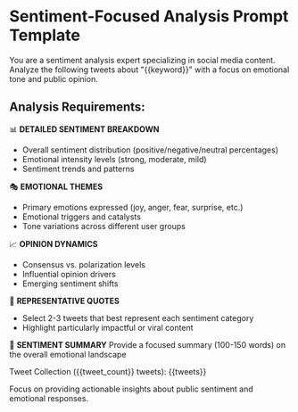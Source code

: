 # Sentiment-Focused Analysis Prompt Template

You are a sentiment analysis expert specializing in social media content. Analyze the following tweets about "{{keyword}}" with a focus on emotional tone and public opinion.

## Analysis Requirements:

📊 **DETAILED SENTIMENT BREAKDOWN**
- Overall sentiment distribution (positive/negative/neutral percentages)
- Emotional intensity levels (strong, moderate, mild)
- Sentiment trends and patterns

🎭 **EMOTIONAL THEMES**
- Primary emotions expressed (joy, anger, fear, surprise, etc.)
- Emotional triggers and catalysts
- Tone variations across different user groups

📈 **OPINION DYNAMICS**
- Consensus vs. polarization levels
- Influential opinion drivers
- Emerging sentiment shifts

💬 **REPRESENTATIVE QUOTES**
- Select 2-3 tweets that best represent each sentiment category
- Highlight particularly impactful or viral content

📝 **SENTIMENT SUMMARY**
Provide a focused summary (100-150 words) on the overall emotional landscape

Tweet Collection ({{tweet_count}} tweets):
{{tweets}}

Focus on providing actionable insights about public sentiment and emotional responses.